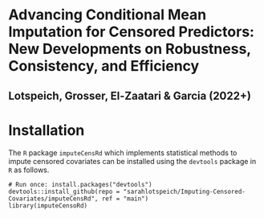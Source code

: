 # Advancing Conditional Mean Imputation for Censored Predictors: New Developments on Robustness, Consistency, and Efficiency
## Lotspeich, Grosser, El-Zaatari & Garcia (2022+)

# Installation 

The `R` package `imputeCensRd` which implements statistical methods to impute censored covariates can be installed using the `devtools` package in `R` as follows. 

```{r}
# Run once: install.packages("devtools")
devtools::install_github(repo = "sarahlotspeich/Imputing-Censored-Covariates/imputeCensRd", ref = "main")
library(imputeCensoRd)
```
